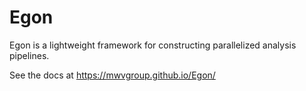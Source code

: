 # Egon
Egon is a lightweight framework for constructing parallelized analysis pipelines. 

See the docs at https://mwvgroup.github.io/Egon/
